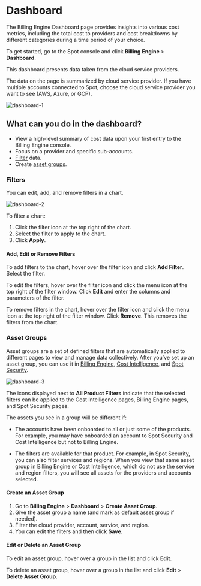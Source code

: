 # Dashboard

The Billing Engine Dashboard page provides insights into various cost metrics, including the total cost to providers and cost breakdowns by different categories during a time period of your choice.

To get started, go to the Spot console and click **Billing Engine** > **Dashboard**.

This dashboard presents data taken from the cloud service providers.

The data on the page is summarized by cloud service provider. If you have multiple accounts connected to Spot, choose the cloud service provider you want to see (AWS, Azure, or GCP).

![dashboard-1](https://github.com/user-attachments/assets/c8ac1f2e-a1cf-40f8-b677-1090c2541821)
 
## What can you do in the dashboard?
* View a high-level summary of cost data upon your first entry to the Billing Engine console. 
* Focus on a provider and specific sub-accounts.
* [Filter](billing-engine/tutorials/dashboard/?id=filters) data.
* Create [asset groups](billing-engine/tutorials/dashboard/?id=asset-groups).

### Filters 

You can edit, add, and remove filters in a chart. 

![dashboard-2](https://github.com/user-attachments/assets/fb93341d-e9a0-4159-9fb9-4f36170891a0)

To filter a chart: 

1. Click the filter icon at the top right of the chart.
2. Select the filter to apply to the chart. 
3. Click **Apply**.  

#### Add, Edit or Remove Filters

To add filters to the chart, hover over the filter icon and click **Add Filter**. Select the filter.  

To edit the filters, hover over the filter icon and click the menu icon at the top right of the filter window.  Click **Edit** and enter the columns and parameters of the filter. 

To remove filters in the chart, hover over the filter icon and click the menu icon at the top right of the filter window.  Click **Remove**. This removes the filters from the chart. 

### Asset Groups

Asset groups are a set of defined filters that are automatically applied to different pages to view and manage data collectively. After you’ve set up an asset group, you can use it in [Billing Engine](https://docs.spot.io/billing-engine/), [Cost Intelligence](https://docs.spot.io/cost-intelligence/), and [Spot Security](https://docs.spot.io/spot-security/).

![dashboard-3](https://github.com/user-attachments/assets/e4b39816-0337-4e9b-b798-de7c3308eea4)

The icons displayed next to **All Product Filters** indicate that the selected filters can be applied to the Cost Intelligence pages, Billing Engine pages, and Spot Security pages.

The assets you see in a group will be different if:

* The accounts have been onboarded to all or just some of the products. For example, you may have onboarded an account to Spot Security and Cost Intelligence but not to Billing Engine.

* The filters are available for that product. For example, in Spot Security, you can also filter services and regions. When you view that same asset group in Billing Engine or Cost Intelligence, which do not use the service and region filters, you will see all assets for the providers and accounts selected.

#### Create an Asset Group

1. Go to **Billing Engine** > **Dashboard** > **Create Asset Group**.
2. Give the asset group a name (and mark as default asset group if needed).
3. Filter the cloud provider, account, service, and region.
4. You can edit the filters and then click **Save**.

#### Edit or Delete an Asset Group

To edit an asset group, hover over a group in the list and click **Edit**.

To delete an asset group, hover over a group in the list and click **Edit** > **Delete Asset Group**.

